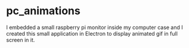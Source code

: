 # pc_animations

I embedded a small raspberry pi monitor inside my computer case and I created this small application in Electron to display animated gif in full screen in it.
